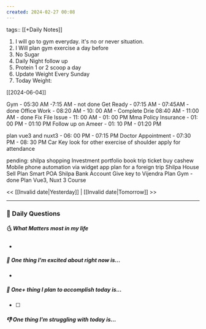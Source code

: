 ```yaml
---
created: 2024-02-27 00:08
---
```

tags:: [[+Daily Notes]]

1. I will go to gym everyday. it's no or never situation.
2. I Will plan gym exercise a day before
3. No Sugar
4. Daily Night follow up
5. Protein 1 or 2 scoop a day
6. Update Weight Every Sunday
7. Today Weight: 

[[2024-06-04]]

Gym - 05:30 AM -7:15 AM - not done
Get Ready - 07:15 AM - 07:45AM - done
Office Work - 08:20 AM - 10: 00 AM - Complete Drie 08:40 AM - 11:00 AM - done
Fix File Issue - 11: 00 AM - 01: 00 PM 
Mma Policy Insurance - 01: 00 PM - 01:10 PM 
Follow up on Ameer - 01: 10 PM - 01:20 PM

plan vue3 and nuxt3 - 06: 00 PM - 07:15 PM
Doctor Appointment - 07:30 PM - 08: 30 PM
Car Key
look for other exercise of shoulder
apply for attendance



pending:
shilpa shopping 
Investment portfolio 
book trip ticket
buy cashew
Mobile phone automation via widget app
plan for a foreign trip
Shilpa House Sell
Plan Smart POA
Shilpa Bank Account
Give key to Vijendra
Plan Gym - done
Plan Vue3, Nuxt 3 Course



<< [[Invalid date|Yesterday]] | [[Invalid date|Tomorrow]] >>

---
### 📅 Daily Questions
##### 🌜 What Matters most in my life
- 

##### 🙌 One thing I'm excited about right now is...
- 

##### 🚀 One+ thing I plan to accomplish today is...
- [ ] 

##### 👎 One thing I'm struggling with today is...
